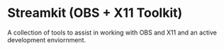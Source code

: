 # Streamkit (OBS + X11 Toolkit)
A collection of tools to assist in working with OBS and X11 and an active development
enviornment. 
